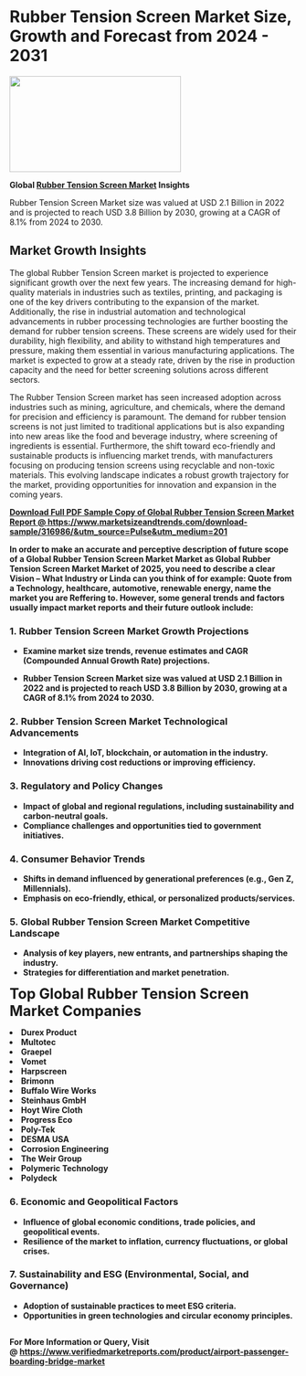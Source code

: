 <H1>Rubber Tension Screen Market Size, Growth and Forecast from 2024 - 2031</H1><img class="aligncenter size-medium wp-image-584254" src="https://thirdeyenews.in/wp-content/uploads/2024/09/Global-Market-Research-300x168.jpeg" alt="" width="300" height="168" /><p><strong>Global&nbsp;<a href="https://www.marketsizeandtrends.com/download-sample/316986/&amp;utm_source=Pulse&amp;utm_medium=201">Rubber Tension Screen Market</a> Insights</strong></p><p>Rubber Tension Screen Market size was valued at USD 2.1 Billion in 2022 and is projected to reach USD 3.8 Billion by 2030, growing at a CAGR of 8.1% from 2024 to 2030.</p><p><h2>Market Growth Insights</h2> <p>The global Rubber Tension Screen market is projected to experience significant growth over the next few years. The increasing demand for high-quality materials in industries such as textiles, printing, and packaging is one of the key drivers contributing to the expansion of the market. Additionally, the rise in industrial automation and technological advancements in rubber processing technologies are further boosting the demand for rubber tension screens. These screens are widely used for their durability, high flexibility, and ability to withstand high temperatures and pressure, making them essential in various manufacturing applications. The market is expected to grow at a steady rate, driven by the rise in production capacity and the need for better screening solutions across different sectors.</p> <p><strong><a href="#"></a></strong></p> <p>The Rubber Tension Screen market has seen increased adoption across industries such as mining, agriculture, and chemicals, where the demand for precision and efficiency is paramount. The demand for rubber tension screens is not just limited to traditional applications but is also expanding into new areas like the food and beverage industry, where screening of ingredients is essential. Furthermore, the shift toward eco-friendly and sustainable products is influencing market trends, with manufacturers focusing on producing tension screens using recyclable and non-toxic materials. This evolving landscape indicates a robust growth trajectory for the market, providing opportunities for innovation and expansion in the coming years.</p> <p><strong><a href="#"></p><p><span class=""><strong>Download Full PDF Sample Copy of Global Rubber Tension Screen Market Report</strong> @ <a href="https://www.marketsizeandtrends.com/download-sample/316986/&amp;utm_source=Pulse&amp;utm_medium=201" target="_blank">https://www.marketsizeandtrends.com/download-sample/316986/&amp;utm_source=Pulse&amp;utm_medium=201</a></span></p><p>In order to make an accurate and perceptive description of future scope of a Global&nbsp;Rubber Tension Screen Market Market as Global&nbsp;Rubber Tension Screen Market Market of 2025, you need to describe a clear Vision &ndash; What Industry or Linda can you think of for example: Quote from a Technology, healthcare, automotive, renewable energy, name the market you are Reffering to. However, some general trends and factors usually impact market reports and their future outlook include:</p><h3>1.&nbsp;<strong>Rubber Tension Screen Market Growth Projections</strong></h3><ul><li>Examine market size trends, revenue estimates and CAGR (Compounded Annual Growth Rate) projections.</li><li><p>Rubber Tension Screen Market size was valued at USD 2.1 Billion in 2022 and is projected to reach USD 3.8 Billion by 2030, growing at a CAGR of 8.1% from 2024 to 2030.</p></li></ul><h3>2.&nbsp;<strong>Rubber Tension Screen Market Technological Advancements</strong></h3><ul><li>Integration of AI, IoT, blockchain, or automation in the industry.</li><li>Innovations driving cost reductions or improving efficiency.</li></ul><h3>3.&nbsp;<strong>Regulatory and Policy Changes</strong></h3><ul><li>Impact of global and regional regulations, including sustainability and carbon-neutral goals.</li><li>Compliance challenges and opportunities tied to government initiatives.</li></ul><h3>4.&nbsp;<strong>Consumer Behavior Trends</strong></h3><ul><li>Shifts in demand influenced by generational preferences (e.g., Gen Z, Millennials).</li><li>Emphasis on eco-friendly, ethical, or personalized products/services.</li></ul><h3>5.&nbsp;<strong>Global Rubber Tension Screen Market Competitive Landscape</strong></h3><ul><li>Analysis of key players, new entrants, and partnerships shaping the industry.</li><li>Strategies for differentiation and market penetration.</li></ul><p data-pm-slice="1 1 []"><span style="color: inherit; font-family: inherit; font-size: 25px;">Top Global Rubber Tension Screen Market Companies</span></p><div class="" data-test-id=""><p><li>Durex Product</li><li> Multotec</li><li> Graepel</li><li> Vomet</li><li> Harpscreen</li><li> Brimonn</li><li> Buffalo Wire Works</li><li> Steinhaus GmbH</li><li> Hoyt Wire Cloth</li><li> Progress Eco</li><li> Poly-Tek</li><li> DESMA USA</li><li> Corrosion Engineering</li><li> The Weir Group</li><li> Polymeric Technology</li><li> Polydeck</li></p></div><h3>6.&nbsp;<strong>Economic and Geopolitical Factors</strong></h3><ul><li>Influence of global economic conditions, trade policies, and geopolitical events.</li><li>Resilience of the market to inflation, currency fluctuations, or global crises.</li></ul><h3>7.&nbsp;<strong>Sustainability and ESG (Environmental, Social, and Governance)</strong></h3><ul><li>Adoption of sustainable practices to meet ESG criteria.</li><li>Opportunities in green technologies and circular economy principles.</li></ul><h2><strong style="font-size: 14px;">For More Information or Query, Visit @&nbsp;</strong><a style="background-color: #ffffff; font-size: 14px;" href="https://www.marketsizeandtrends.com/report/rubber-tension-screen-market/" target="_blank">https://www.verifiedmarketreports.com/product/airport-passenger-boarding-bridge-market</a></h2>
